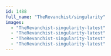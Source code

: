 ```yaml
---
id: 1488
full_name: "TheRevanchist/singularity"
images: 
  - "TheRevanchist-singularity-latest"
  - "TheRevanchist-singularity-latest"
  - "TheRevanchist-singularity-latest"
  - "TheRevanchist-singularity-latest"
---
```

